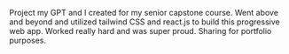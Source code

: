 Project my GPT and I created for my senior capstone course. Went above and beyond and utilized tailwind CSS and react.js to
build this progressive web app. Worked really hard and was super proud. Sharing for portfolio purposes.
